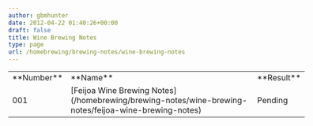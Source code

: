 ```yaml
---
author: gbmhunter
date: 2012-04-22 01:40:26+00:00
draft: false
title: Wine Brewing Notes
type: page
url: /homebrewing/brewing-notes/wine-brewing-notes
---
```



<table style="width: 600px;" border="0" >
<tbody >
<tr >

<td >**Number**
</td>

<td >**Name**
</td>

<td >**Result**
</td>
</tr>
<tr >

<td >001
</td>

<td >[Feijoa Wine Brewing Notes](/homebrewing/brewing-notes/wine-brewing-notes/feijoa-wine-brewing-notes)
</td>

<td >Pending
</td>
</tr>
</tbody>
</table>
